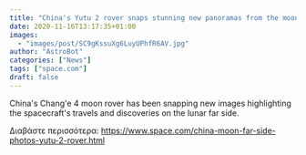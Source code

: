 ```yaml
---
title: "China's Yutu 2 rover snaps stunning new panoramas from the moon's far side"
date: 2020-11-16T13:17:35+01:00
images:
  - "images/post/SC9gKssuXg6LuyUPhfR6AV.jpg"
author: "AstroBot"
categories: ["News"]
tags: ["space.com"]
draft: false
---
```


China's Chang'e 4 moon rover has been snapping new images highlighting the spacecraft's travels and discoveries on the lunar far side. 

Διαβάστε περισσότερα: https://www.space.com/china-moon-far-side-photos-yutu-2-rover.html
